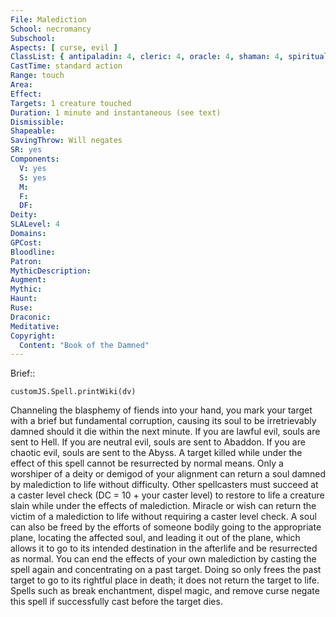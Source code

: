 ```yaml
---
File: Malediction
School: necromancy
Subschool: 
Aspects: [ curse, evil ]
ClassList: { antipaladin: 4, cleric: 4, oracle: 4, shaman: 4, spiritualist: 4, witch: 4 }
CastTime: standard action
Range: touch
Area: 
Effect: 
Targets: 1 creature touched
Duration: 1 minute and instantaneous (see text)
Dismissible: 
Shapeable: 
SavingThrow: Will negates
SR: yes
Components:
  V: yes
  S: yes
  M: 
  F: 
  DF: 
Deity: 
SLALevel: 4
Domains: 
GPCost: 
Bloodline: 
Patron: 
MythicDescription: 
Augment: 
Mythic: 
Haunt: 
Ruse: 
Draconic: 
Meditative: 
Copyright:
  Content: "Book of the Damned"
---
```

Brief:: 

```dataviewjs
customJS.Spell.printWiki(dv)
```

Channeling the blasphemy of fiends into your hand, you mark your target with a brief but fundamental corruption, causing its soul to be irretrievably damned should it die within the next minute. If you are lawful evil, souls are sent to Hell. If you are neutral evil, souls are sent to Abaddon. If you are chaotic evil, souls are sent to the Abyss.  A target killed while under the effect of this spell cannot be resurrected by normal means. Only a worshiper of a deity or demigod of your alignment can return a soul damned by malediction to life without difficulty. Other spellcasters must succeed at a caster level check (DC = 10 + your caster level) to restore to life a creature slain while under the effects of  malediction. Miracle or wish can return the victim of a malediction to life without requiring a caster level check.  A soul can also be freed by the efforts of someone bodily going to the appropriate plane, locating the affected soul, and leading it out of the plane, which allows it to go to its intended destination in the afterlife and be resurrected as normal. You can end the effects of your own malediction by casting the spell again and concentrating on a past target. Doing so only frees the past target to go to its rightful place in death; it does not return the target to life.  Spells such as break enchantment, dispel magic, and remove curse negate this spell if successfully cast before the target dies.

